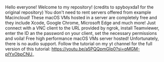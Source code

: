 Hello everyone! Welcome to my repository! (credits to spyboyxda1 for the original repository)
You don't need to rent servers offered from example Macincloud!
These macOS VMs hosted in a server are completely free and they include Xcode, Google Chrome, Microsoft Edge and much more!
Just connect with a VNC client to the URL provided by ngrok, install Teamviewer, enter the ID an the password on your client, set the necessary permissions and voila! Free high performance macOS VMs server hosted!
Unfortunately, there is no audio support. 
Follow the tutorial on my yt channel for the full version of this tutorial:
https://youtu.be/a5PQQpmGIp0?si=qMGM-pIYxObpCNU_
